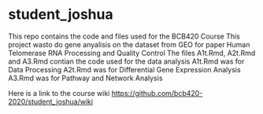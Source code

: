 # student_joshua
This repo contains the code and files used for the BCB420 Course
This project wasto do gene anyalisis on the dataset from GEO for paper Human Telomerase RNA Processing and Quality Control
The files A1t.Rmd, A2t.Rmd and A3.Rmd contian the code used for the data analysis 
A1t.Rmd was for Data Processing
A2t.Rmd was for Differential Gene Expression Analysis
A3.Rmd was for Pathway and Network Analysis

Here is a link to the course wiki
https://github.com/bcb420-2020/student_joshua/wiki





